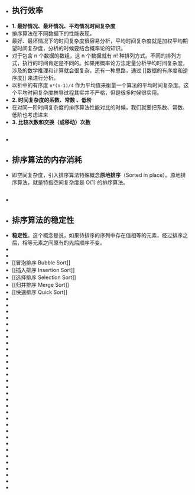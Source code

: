 - ## 执行效率
- **1. 最好情况、最坏情况、平均情况时间复杂度**
- 排序算法在不同数据下的性能表现。
- 最好、最坏情况下的时间复杂度很容易分析，平均时间复杂度就是加权平均期望时间复杂度，分析的时候要结合概率论的知识。
- 对于包含 n 个数据的数组，这 n 个数据就有 n! 种排列方式。不同的排列方式，执行的时间肯定是不同的。如果用概率论方法定量分析平均时间复杂度，涉及的数学推理和计算就会很复杂。还有一种思路，通过 [[数据的有序度和逆序度]] 来进行分析。
- 以折中的有序度 `n*(n-1)/4` 作为平均值来衡量一个算法的平均时间复杂度。这个平均时间复杂度推导过程其实并不严格，但是很多时候很实用。
- **2. 时间复杂度的系数、常数 、低阶**
- 在对同一阶时间复杂度的排序算法性能对比的时候，我们就要把系数、常数、低阶也考虑进来
- **3. 比较次数和交换（或移动）次数**
- ##
- ## 排序算法的内存消耗
- 即空间复杂度，引入排序算法特殊概念**原地排序**（Sorted in place）。原地排序算法，就是特指空间复杂度是 O(1) 的排序算法。
- ##
- ## 排序算法的稳定性
- **稳定性**。这个概念是说，如果待排序的序列中存在值相等的元素，经过排序之后，相等元素之间原有的先后顺序不变。
-
-
- [[冒泡排序 Bubble Sort]]
- [[插入排序 Insertion Sort]]
- [[选择排序 Selection Sort]]
- [[归并排序 Merge Sort]]
- [[快速排序 Quick Sort]]
-
-
-
-
-
-
-
-
-
-
-
-
-
-
-
-
-
-
-
-
-
-
-
-
-
-
-
-
-
-
-